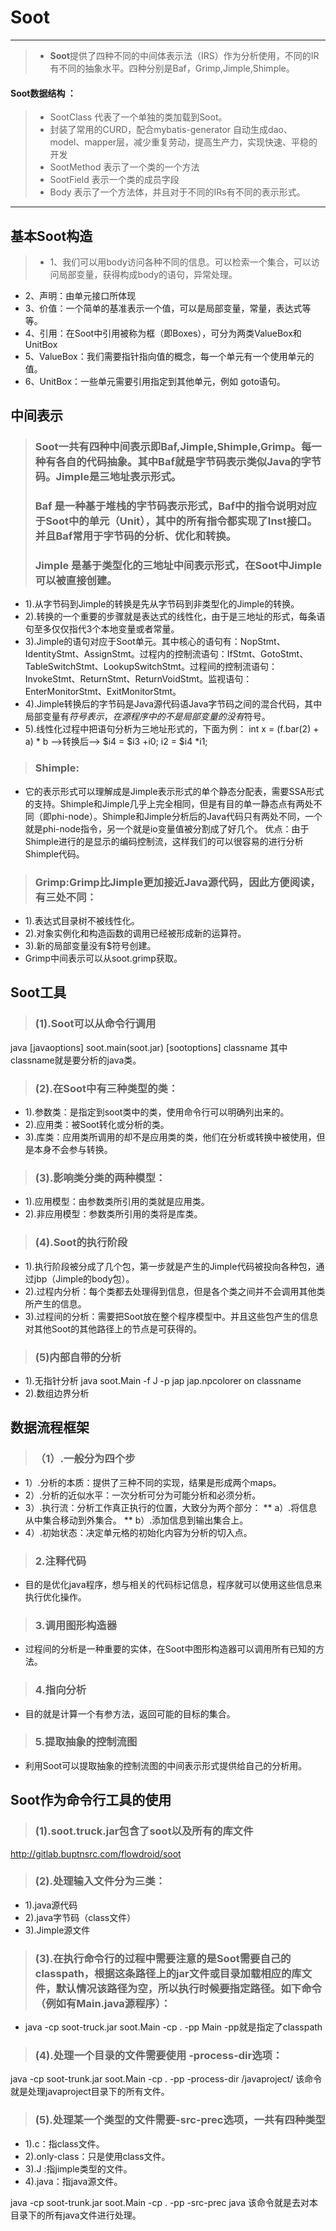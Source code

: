 # Soot

------
> * **Soot**提供了四种不同的中间体表示法（IRS）作为分析使用，不同的IR有不同的抽象水平。四种分别是Baf，Grimp,Jimple,Shimple。

#### Soot数据结构 ：

> * SootClass 代表了一个单独的类加载到Soot。
> * 封装了常用的CURD，配合mybatis-generator 自动生成dao、model、mapper层，减少重复劳动，提高生产力，实现快速、平稳的开发
> * SootMethod 表示了一个类的一个方法
> * SootField 表示一个类的成员字段
> * Body 表示了一个方法体，并且对于不同的IRs有不同的表示形式。

------

## 基本Soot构造
> * 1、我们可以用body访问各种不同的信息。可以检索一个集合，可以访问局部变量，获得构成body的语句，异常处理。
* 2、声明：由单元接口所体现
* 3、价值：一个简单的基准表示一个值，可以是局部变量，常量，表达式等等。
* 4、引用：在Soot中引用被称为框（即Boxes），可分为两类ValueBox和UnitBox
* 5、ValueBox：我们需要指针指向值的概念，每一个单元有一个使用单元的值。
* 6、UnitBox：一些单元需要引用指定到其他单元，例如 goto语句。
## 中间表示
> ### Soot一共有四种中间表示即Baf,Jimple,Shimple,Grimp。每一种有各自的代码抽象。其中Baf就是字节码表示类似Java的字节码。Jimple是三地址表示形式。
> ### Baf 是一种基于堆栈的字节码表示形式，Baf中的指令说明对应于Soot中的单元（Unit），其中的所有指令都实现了Inst接口。并且Baf常用于字节码的分析、优化和转换。
> ###  Jimple 是基于类型化的三地址中间表示形式，在Soot中Jimple可以被直接创建。
 * 1).从字节码到Jimple的转换是先从字节码到非类型化的Jimple的转换。
 * 2).转换的一个重要的步骤就是表达式的线性化，由于是三地址的形式，每条语句至多仅仅指代3个本地变量或者常量。
 *  3).Jimple的语句对应于Soot单元。其中核心的语句有：NopStmt、IdentityStmt、AssignStmt。过程内的控制流语句：IfStmt、GotoStmt、TableSwitchStmt、LookupSwitchStmt。过程间的控制流语句：InvokeStmt、ReturnStmt、ReturnVoidStmt。监视语句：EnterMonitorStmt、ExitMonitorStmt。
 *  4).Jimple转换后的字节码是Java源代码语Java字节码之间的混合代码，其中局部变量有$符号表示，在源程序中的不是局部变量的没有$符号。
 * 5).线性化过程中把语句分析为三地址形式的，下面为例：
int x = (f.bar(2) + a) * b -->转换后--> $i4 = $i3 +i0;
i2 = $i4 *i1;
> ### Shimple:
* 它的表示形式可以理解成是Jimple表示形式的单个静态分配表，需要SSA形式的支持。Shimple和Jimple几乎上完全相同，但是有目的单一静态点有两处不同（即phi-node）。Shimple和Jimple分析后的Java代码只有两处不同，一个就是phi-node指令，另一个就是io变量值被分割成了好几个。
优点：由于Shimple进行的是显示的编码控制流，这样我们的可以很容易的进行分析Shimple代码。
> ### Grimp:Grimp比Jimple更加接近Java源代码，因此方便阅读，有三处不同：
* 1).表达式目录树不被线性化。
* 2).对象实例化和构造函数的调用已经被形成新的运算符。
* 3).新的局部变量没有$符号创建。
* Grimp中间表示可以从soot.grimp获取。
## Soot工具
> ### (1).Soot可以从命令行调用
java [javaoptions] soot.main(soot.jar) [sootoptions] classname
其中classname就是要分析的java类。
> ### (2).在Soot中有三种类型的类：
* 1).参数类：是指定到soot类中的类，使用命令行可以明确列出来的。
* 2).应用类：被Soot转化或分析的类。
* 3).库类：应用类所调用的却不是应用类的类，他们在分析或转换中被使用，但是本身不会参与转换。
> ### (3).影响类分类的两种模型：
* 1).应用模型：由参数类所引用的类就是应用类。
* 2).非应用模型：参数类所引用的类将是库类。
> ### (4).Soot的执行阶段
* 1).执行阶段被分成了几个包，第一步就是产生的Jimple代码被投向各种包，通过jbp（Jimple的body包）。
* 2).过程内分析：每个类都去处理得到信息，但是各个类之间并不会调用其他类所产生的信息。
* 3).过程间的分析：需要把Soot放在整个程序模型中。并且这些包产生的信息对其他Soot的其他路径上的节点是可获得的。
> ### (5)内部自带的分析
* 1).无指针分析
java soot.Main -f J -p jap jap.npcolorer on classname
* 2).数组边界分析

## 数据流程框架
> ### （1）.一般分为四个步
* 1）.分析的本质：提供了三种不同的实现，结果是形成两个maps。
* 2）.分析的近似水平：一次分析可分为可能分析和必须分析。
* 3）.执行流：分析工作真正执行的位置，大致分为两个部分：
 ** a）.将信息从中集合移动到外集合。
 ** b）.添加信息到输出集合上。
* 4）.初始状态：决定单元格的初始化内容为分析的切入点。
> ### 2.注释代码
* 目的是优化java程序，想与相关的代码标记信息，程序就可以使用这些信息来执行优化操作。
> ### 3.调用图形构造器
* 过程间的分析是一种重要的实体，在Soot中图形构造器可以调用所有已知的方法。
> ### 4.指向分析
* 目的就是计算一个有参方法，返回可能的目标的集合。
> ### 5.提取抽象的控制流图
* 利用Soot可以提取抽象的控制流图的中间表示形式提供给自己的分析用。

## Soot作为命令行工具的使用
> ### (1).soot.truck.jar包含了soot以及所有的库文件
http://gitlab.buptnsrc.com/flowdroid/soot
> ### (2).处理输入文件分为三类：
* 1).java源代码
* 2).java字节码（class文件）
* 3).Jimple源文件
> ### (3).在执行命令行的过程中需要注意的是Soot需要自己的classpath，根据这条路径上的jar文件或目录加载相应的库文件，默认情况该路径为空，所以执行时候要指定路径。如下命令（例如有Main.java源程序）：
* java -cp soot-truck.jar soot.Main -cp . -pp Main
  -pp就是指定了classpath

> ### (4).处理一个目录的文件需要使用 -process-dir选项：
java -cp soot-trunk.jar soot.Main -cp . -pp -process-dir /javaproject/
该命令就是处理javaproject目录下的所有文件。
> ### (5).处理某一个类型的文件需要-src-prec选项，一共有四种类型
* 1).c：指class文件。
* 2).only-class：只是使用class文件。
* 3).J :指jimple类型的文件。
* 4).java：指java源文件。

java -cp soot-trunk.jar soot.Main -cp . -pp -src-prec java
该命令就是去对本目录下的所有java文件进行处理。



